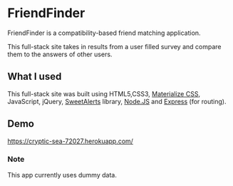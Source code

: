 # FriendFinder

FriendFinder is a compatibility-based friend matching application.

This full-stack site takes in results from a user filled survey and compare them to the answers of other users.

## What I used

This full-stack site was built using HTML5,CSS3, [Materialize CSS](https://materializecss.com/), JavaScript, jQuery, [SweetAlerts](https://sweetalert.js.org/) library, [Node.JS](https://nodejs.org/) and [Express](https://expressjs.com/) (for routing).


## Demo
https://cryptic-sea-72027.herokuapp.com/

### Note
This app currently uses dummy data.